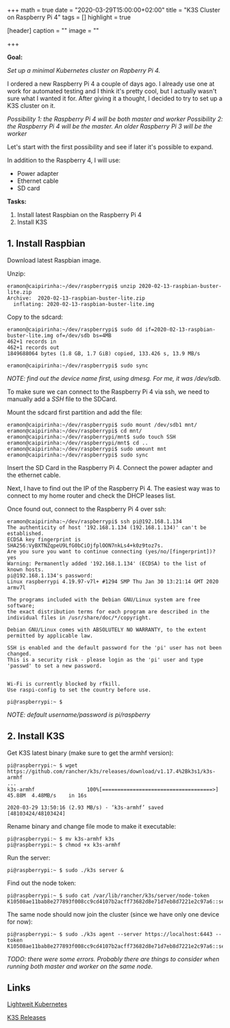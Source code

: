 +++
math = true
date = "2020-03-29T15:00:00+02:00"
title = "K3S Cluster on Raspberry Pi 4"
tags = []
highlight = true

[header]
  caption = ""
  image = ""

+++

__Goal:__

_Set up a minimal Kubernetes cluster on Rapberry Pi 4._

I ordered a new Raspberry Pi 4 a couple of days ago. I already use one at work for automated testing and I think it's pretty cool, but I actually wasn't sure what I wanted it for. After giving it a thought, I decided to try to set up a K3S cluster on it.

_Possibility 1: the Raspberry Pi 4 will be both master and worker_
_Possibility 2: the Raspberry Pi 4 will be the master. An older Raspberry Pi 3 will be the worker_

Let's start with the first possibility and see if later it's possible to expand. 

In addition to the Raspberry 4, I will use: 

*  Power adapter
*  Ethernet cable
*  SD card

__Tasks:__

1. Install latest Raspbian on the Raspberry Pi 4 
2. Install K3S 

## 1. Install Raspbian 
Download latest Raspbian image. 

Unzip:
```
eramon@caipirinha:~/dev/raspberrypi$ unzip 2020-02-13-raspbian-buster-lite.zip 
Archive:  2020-02-13-raspbian-buster-lite.zip
  inflating: 2020-02-13-raspbian-buster-lite.img  
```

Copy to the sdcard:
```
eramon@caipirinha:~/dev/raspberrypi$ sudo dd if=2020-02-13-raspbian-buster-lite.img of=/dev/sdb bs=4MB
462+1 records in
462+1 records out
1849688064 bytes (1.8 GB, 1.7 GiB) copied, 133.426 s, 13.9 MB/s

eramon@caipirinha:~/dev/raspberrypi$ sudo sync
```
_NOTE: find out the device name first, using dmesg. For me, it was /dev/sdb._


To make sure we can connect to the Raspberry Pi 4 via ssh, we need to manually add a _SSH_ file to the SDCard. 

Mount the sdcard first partition and add the file:
```
eramon@caipirinha:~/dev/raspberrypi$ sudo mount /dev/sdb1 mnt/
eramon@caipirinha:~/dev/raspberrypi$ cd mnt/
eramon@caipirinha:~/dev/raspberrypi/mnt$ sudo touch SSH
eramon@caipirinha:~/dev/raspberrypi/mnt$ cd ..
eramon@caipirinha:~/dev/raspberrypi$ sudo umount mnt
eramon@caipirinha:~/dev/raspberrypi$ sudo sync
``` 

Insert the SD Card in the Raspberry Pi 4. Connect the power adapter and the ethernet cable.  

Next, I have to find out the IP of the Raspberry Pi 4. The easiest way was to connect to my home router and check the DHCP leases list.

Once found out, connect to the Raspberry Pi 4 over ssh:
```
eramon@caipirinha:~/dev/raspberrypi$ ssh pi@192.168.1.134
The authenticity of host '192.168.1.134 (192.168.1.134)' can't be established.
ECDSA key fingerprint is SHA256:VyBXTNZqpeU9LfG0bCiOjfplOON7nkLs4+k0z9toz7s.
Are you sure you want to continue connecting (yes/no/[fingerprint])? yes
Warning: Permanently added '192.168.1.134' (ECDSA) to the list of known hosts.
pi@192.168.1.134's password: 
Linux raspberrypi 4.19.97-v7l+ #1294 SMP Thu Jan 30 13:21:14 GMT 2020 armv7l

The programs included with the Debian GNU/Linux system are free software;
the exact distribution terms for each program are described in the
individual files in /usr/share/doc/*/copyright.

Debian GNU/Linux comes with ABSOLUTELY NO WARRANTY, to the extent
permitted by applicable law.

SSH is enabled and the default password for the 'pi' user has not been changed.
This is a security risk - please login as the 'pi' user and type 'passwd' to set a new password.


Wi-Fi is currently blocked by rfkill.
Use raspi-config to set the country before use.

pi@raspberrypi:~ $ 
```
_NOTE: default username/password is pi/raspberry_

## 2. Install K3S 

Get K3S latest binary (make sure to get the armhf version):
```
pi@raspberrypi:~ $ wget https://github.com/rancher/k3s/releases/download/v1.17.4%2Bk3s1/k3s-armhf
...
k3s-armhf                 100%[====================================>]  45.88M  4.48MB/s    in 16s     

2020-03-29 13:50:16 (2.93 MB/s) - ‘k3s-armhf’ saved [48103424/48103424]
```

Rename binary and change file mode to make it executable:
```
pi@raspberrypi:~ $ mv k3s-armhf k3s
pi@raspberrypi:~ $ chmod +x k3s-armhf 
```

Run the server:
```
pi@raspberrypi:~ $ sudo ./k3s server &
```

Find out the node token:
```
pi@raspberrypi:~ $ sudo cat /var/lib/rancher/k3s/server/node-token
K10508ae11bab8e277893f008cc9cd4107b2acff73682d8e71d7eb8d7221e2c97a6::server:cd7d5d5dd18b4bc4fa7390194078c9d0
```

The same node should now join the cluster (since we have only one device for now):
```
pi@raspberrypi:~ $ sudo ./k3s agent --server https://localhost:6443 --token K10508ae11bab8e277893f008cc9cd4107b2acff73682d8e71d7eb8d7221e2c97a6::server:cd7d5d5dd18b4bc4fa7390194078c9d0
```
_TODO: there were some errors. Probably there are things to consider when running both master and worker on the same node._

## Links
[Lightweit Kubernetes](https://k3s.io/)

[K3S Releases](https://github.com/rancher/k3s/releases/tag/v1.17.4+k3s1)

